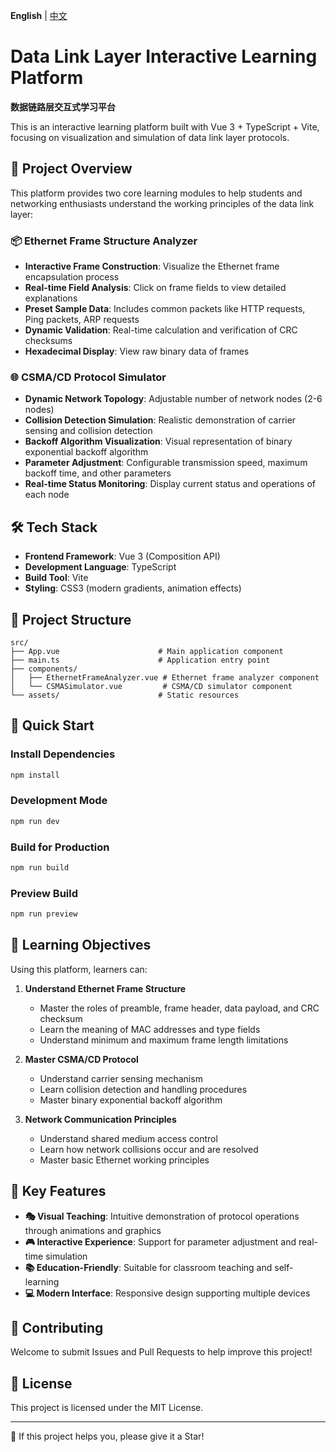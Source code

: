 **English** | [中文](./README.md)

# Data Link Layer Interactive Learning Platform
**数据链路层交互式学习平台**

This is an interactive learning platform built with Vue 3 + TypeScript + Vite, focusing on visualization and simulation of data link layer protocols.

## 🚀 Project Overview

This platform provides two core learning modules to help students and networking enthusiasts understand the working principles of the data link layer:

### 📦 Ethernet Frame Structure Analyzer
- **Interactive Frame Construction**: Visualize the Ethernet frame encapsulation process
- **Real-time Field Analysis**: Click on frame fields to view detailed explanations
- **Preset Sample Data**: Includes common packets like HTTP requests, Ping packets, ARP requests
- **Dynamic Validation**: Real-time calculation and verification of CRC checksums
- **Hexadecimal Display**: View raw binary data of frames

### 🌐 CSMA/CD Protocol Simulator
- **Dynamic Network Topology**: Adjustable number of network nodes (2-6 nodes)
- **Collision Detection Simulation**: Realistic demonstration of carrier sensing and collision detection
- **Backoff Algorithm Visualization**: Visual representation of binary exponential backoff algorithm
- **Parameter Adjustment**: Configurable transmission speed, maximum backoff time, and other parameters
- **Real-time Status Monitoring**: Display current status and operations of each node

## 🛠️ Tech Stack

- **Frontend Framework**: Vue 3 (Composition API)
- **Development Language**: TypeScript
- **Build Tool**: Vite
- **Styling**: CSS3 (modern gradients, animation effects)

## 📁 Project Structure

```
src/
├── App.vue                      # Main application component
├── main.ts                      # Application entry point
├── components/
│   ├── EthernetFrameAnalyzer.vue # Ethernet frame analyzer component
│   └── CSMASimulator.vue         # CSMA/CD simulator component
└── assets/                      # Static resources
```

## 🚦 Quick Start

### Install Dependencies
```bash
npm install
```

### Development Mode
```bash
npm run dev
```

### Build for Production
```bash
npm run build
```

### Preview Build
```bash
npm run preview
```

## 🎯 Learning Objectives

Using this platform, learners can:

1. **Understand Ethernet Frame Structure**
   - Master the roles of preamble, frame header, data payload, and CRC checksum
   - Learn the meaning of MAC addresses and type fields
   - Understand minimum and maximum frame length limitations

2. **Master CSMA/CD Protocol**
   - Understand carrier sensing mechanism
   - Learn collision detection and handling procedures
   - Master binary exponential backoff algorithm

3. **Network Communication Principles**
   - Understand shared medium access control
   - Learn how network collisions occur and are resolved
   - Master basic Ethernet working principles

## 🎨 Key Features

- **🎭 Visual Teaching**: Intuitive demonstration of protocol operations through animations and graphics
- **🎮 Interactive Experience**: Support for parameter adjustment and real-time simulation
- **📚 Education-Friendly**: Suitable for classroom teaching and self-learning
- **💻 Modern Interface**: Responsive design supporting multiple devices

## 🤝 Contributing

Welcome to submit Issues and Pull Requests to help improve this project!

## 📄 License

This project is licensed under the MIT License.

---

🌟 If this project helps you, please give it a Star!
